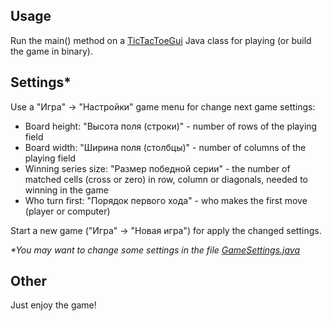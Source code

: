 ## Usage
Run the main() method on a [TicTacToeGui](/src/TicTacToe/TicTacToe.java) Java class for playing (or build the game in binary).

## Settings*
Use a "Игра" -> "Настройки" game menu for change next game settings:
- Board height: "Высота поля (строки)" - number of rows of the playing field
- Board width: "Ширина поля (столбцы)" - number of columns of the playing field
- Winning series size: "Размер победной серии" - the number of matched cells (cross or zero) in row, column or diagonals, needed to winning in the game
- Who turn first: "Порядок первого хода" - who makes the first move (player or computer)

Start a new game ("Игра" -> "Новая игра") for apply the changed settings.

_*You may want to change some settings in the file [GameSettings.java](/src/TicTacToe/settings/GameSettings.java)_

## Other
Just enjoy the game!
